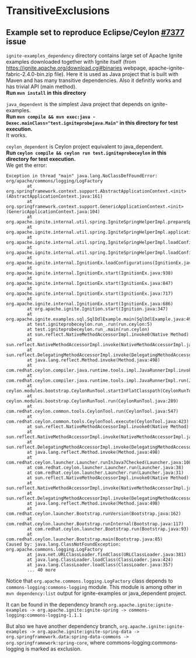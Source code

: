 # TransitiveExclusions

## Example set to reproduce Eclipse/Ceylon [#7377](https://github.com/eclipse/ceylon/issues/7377) issue

`ignite-examples_dependency` directory contains large set of Apache Ignite examples
downloaded together with Ignite itself (from https://ignite.apache.org/download.cgi#binaries webpage,
apache-ignite-fabric-2.4.0-bin.zip file). Here it is used as Java project that is built with Maven
and has many transitive dependencies. Also it definitly works and has trivial API (main method).  
**Run `mvn install` in this directory**

`java_dependent` is the simplest Java project that depends on ignite-examples.  
**Run `mvn compile && mvn exec:java -Dexec.mainClass="test.igniteprobejava.Main"` in this directory for test execution.**  
It works.

`ceylon_dependent` is Ceylon project equivalent to java_dependent.  
**Run `ceylon compile && ceylon run test.igniteprobeceylon` in this directory for test execution.**  
We get the error:
```
Exception in thread "main" java.lang.NoClassDefFoundError: org/apache/commons/logging/LogFactory
        at org.springframework.context.support.AbstractApplicationContext.<init>(AbstractApplicationContext.java:161)
        at org.springframework.context.support.GenericApplicationContext.<init>(GenericApplicationContext.java:104)
        at org.apache.ignite.internal.util.spring.IgniteSpringHelperImpl.prepareSpringContext(IgniteSpringHelperImpl.java:439)
        at org.apache.ignite.internal.util.spring.IgniteSpringHelperImpl.applicationContext(IgniteSpringHelperImpl.java:377)
        at org.apache.ignite.internal.util.spring.IgniteSpringHelperImpl.loadConfigurations(IgniteSpringHelperImpl.java:104)
        at org.apache.ignite.internal.util.spring.IgniteSpringHelperImpl.loadConfigurations(IgniteSpringHelperImpl.java:98)
        at org.apache.ignite.internal.IgnitionEx.loadConfigurations(IgnitionEx.java:737)
        at org.apache.ignite.internal.IgnitionEx.start(IgnitionEx.java:938)
        at org.apache.ignite.internal.IgnitionEx.start(IgnitionEx.java:847)
        at org.apache.ignite.internal.IgnitionEx.start(IgnitionEx.java:717)
        at org.apache.ignite.internal.IgnitionEx.start(IgnitionEx.java:686)
        at org.apache.ignite.Ignition.start(Ignition.java:347)
        at org.apache.ignite.examples.sql.SqlDdlExample.main(SqlDdlExample.java:49)
        at test.igniteprobeceylon.run_.run(run.ceylon:5)
        at test.igniteprobeceylon.run_.main(run.ceylon)
        at sun.reflect.NativeMethodAccessorImpl.invoke0(Native Method)
        at sun.reflect.NativeMethodAccessorImpl.invoke(NativeMethodAccessorImpl.java:62)
        at sun.reflect.DelegatingMethodAccessorImpl.invoke(DelegatingMethodAccessorImpl.java:43)
        at java.lang.reflect.Method.invoke(Method.java:498)
        at com.redhat.ceylon.compiler.java.runtime.tools.impl.JavaRunnerImpl.invokeMain(JavaRunnerImpl.java:93)
        at com.redhat.ceylon.compiler.java.runtime.tools.impl.JavaRunnerImpl.run(JavaRunnerImpl.java:61)
        at ceylon.modules.bootstrap.CeylonRunTool.startInFlatClasspath(CeylonRunTool.java:424)
        at ceylon.modules.bootstrap.CeylonRunTool.run(CeylonRunTool.java:289)
        at com.redhat.ceylon.common.tools.CeylonTool.run(CeylonTool.java:547)
        at com.redhat.ceylon.common.tools.CeylonTool.execute(CeylonTool.java:423)
        at sun.reflect.NativeMethodAccessorImpl.invoke0(Native Method)
        at sun.reflect.NativeMethodAccessorImpl.invoke(NativeMethodAccessorImpl.java:62)
        at sun.reflect.DelegatingMethodAccessorImpl.invoke(DelegatingMethodAccessorImpl.java:43)
        at java.lang.reflect.Method.invoke(Method.java:498)
        at com.redhat.ceylon.launcher.Launcher.runInJava7Checked(Launcher.java:108)
        at com.redhat.ceylon.launcher.Launcher.run(Launcher.java:38)
        at com.redhat.ceylon.launcher.Launcher.run(Launcher.java:31)
        at sun.reflect.NativeMethodAccessorImpl.invoke0(Native Method)
        at sun.reflect.NativeMethodAccessorImpl.invoke(NativeMethodAccessorImpl.java:62)
        at sun.reflect.DelegatingMethodAccessorImpl.invoke(DelegatingMethodAccessorImpl.java:43)
        at java.lang.reflect.Method.invoke(Method.java:498)
        at com.redhat.ceylon.launcher.Bootstrap.runVersion(Bootstrap.java:162)
        at com.redhat.ceylon.launcher.Bootstrap.runInternal(Bootstrap.java:117)
        at com.redhat.ceylon.launcher.Bootstrap.run(Bootstrap.java:93)
        at com.redhat.ceylon.launcher.Bootstrap.main(Bootstrap.java:85)
Caused by: java.lang.ClassNotFoundException: org.apache.commons.logging.LogFactory
        at java.net.URLClassLoader.findClass(URLClassLoader.java:381)
        at java.lang.ClassLoader.loadClass(ClassLoader.java:424)
        at java.lang.ClassLoader.loadClass(ClassLoader.java:357)
        ... 40 more
```

Notice that `org.apache.commons.logging.LogFactory` class depends to `commons-logging:commons-logging` module.
This module is among other in `mvn dependency:list` output for ignite-examples or java_dependent project.

It can be found in the dependency branch `org.apache.ignite:ignite-examples -> org.apache.ignite:ignite-spring -> commons-logging:commons-logging-1.1.1`

But also we have another dependency branch, `org.apache.ignite:ignite-examples -> org.apache.ignite:ignite-spring-data -> org.springframework.data:spring-data-commons -> org.springframework:spring-core`,
where commons-logging:commons-logging is marked as exclusion.
